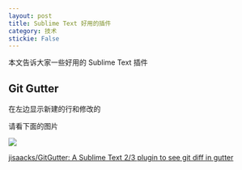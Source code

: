 ```yaml
---
layout: post
title: Sublime Text 好用的插件 
category: 技术 
stickie: False
---
```


本文告诉大家一些好用的 Sublime Text 插件

<!--more-->

## Git Gutter

在左边显示新建的行和修改的

请看下面的图片

![](https://user-images.githubusercontent.com/16542113/28744712-f80ea13e-7466-11e7-96ac-51f453fb22b6.gif )

[jisaacks/GitGutter: A Sublime Text 2/3 plugin to see git diff in gutter](https://github.com/jisaacks/GitGutter )

